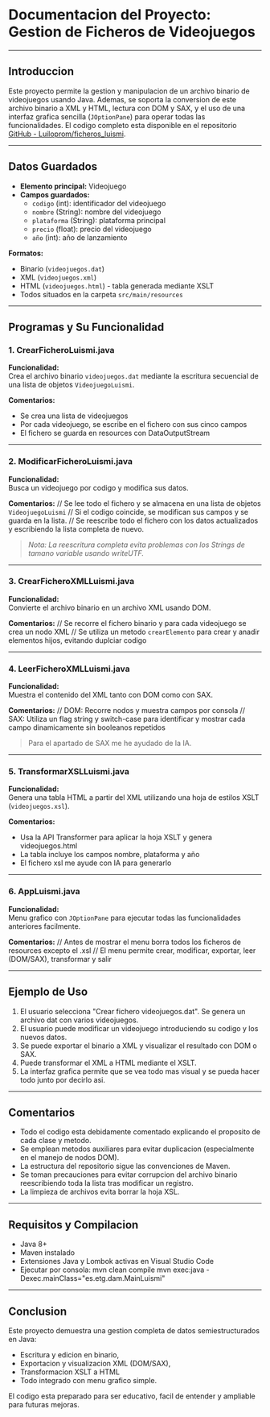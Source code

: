 # Documentacion del Proyecto: Gestion de Ficheros de Videojuegos

---

## Introduccion

Este proyecto permite la gestion y manipulacion de un archivo binario de videojuegos usando Java. Ademas, se soporta la conversion de este archivo binario a XML y HTML, lectura con DOM y SAX, y el uso de una interfaz grafica sencilla (`JOptionPane`) para operar todas las funcionalidades. El codigo completo esta disponible en el repositorio [GitHub - Luiloprom/ficheros_luismi](https://github.com/Luiloprom/ficheros_luismi.git).

---

## Datos Guardados

- **Elemento principal:** Videojuego
- **Campos guardados:**
  - `codigo` (int): identificador del videojuego
  - `nombre` (String): nombre del videojuego
  - `plataforma` (String): plataforma principal
  - `precio` (float): precio del videojuego
  - `año` (int): año de lanzamiento

**Formatos:**
- Binario (`videojuegos.dat`)
- XML (`videojuegos.xml`)
- HTML (`videojuegos.html`) - tabla generada mediante XSLT
- Todos situados en la carpeta `src/main/resources`

---

## Programas y Su Funcionalidad


### 1. CrearFicheroLuismi.java


**Funcionalidad:**  
Crea el archivo binario `videojuegos.dat` mediante la escritura secuencial de una lista de objetos `VideojuegoLuismi`.


**Comentarios:**
-  Se crea una lista de videojuegos
-  Por cada videojuego, se escribe en el fichero con sus cinco campos
-  El fichero se guarda en resources con DataOutputStream

---


### 2. ModificarFicheroLuismi.java


**Funcionalidad:**  
Busca un videojuego por codigo y modifica sus datos.


**Comentarios:**
// Se lee todo el fichero y se almacena en una lista de objetos `VideojuegoLuismi`
// Si el codigo coincide, se modifican sus campos y se guarda en la lista.
// Se reescribe todo el fichero con los datos actualizados y escribiendo la lista completa de nuevo.



>*Nota: La reescritura completa evita problemas con los Strings de tamano variable usando writeUTF.*


---


### 3. CrearFicheroXMLLuismi.java


**Funcionalidad:**  
Convierte el archivo binario en un archivo XML usando DOM.


**Comentarios:**
// Se recorre el fichero binario y para cada videojuego se crea un nodo XML
// Se utiliza un metodo `crearElemento` para crear y anadir elementos hijos, evitando duplciar codigo




---


### 4. LeerFicheroXMLLuismi.java


**Funcionalidad:**  
Muestra el contenido del XML tanto con DOM como con SAX.


**Comentarios:**
// DOM: Recorre nodos y muestra campos por consola
// SAX: Utiliza un flag string y switch-case para identificar y mostrar cada campo dinamicamente sin booleanos repetidos


> Para el apartado de SAX me he ayudado de la IA.



---


### 5. TransformarXSLLuismi.java


**Funcionalidad:**  
Genera una tabla HTML a partir del XML utilizando una hoja de estilos XSLT (`videojuegos.xsl`).


**Comentarios:**
- Usa la API Transformer para aplicar la hoja XSLT y genera videojuegos.html
- La tabla incluye los campos nombre, plataforma y año
- El fichero xsl me ayude con IA para generarlo



---


### 6. AppLuismi.java


**Funcionalidad:**  
Menu grafico con `JOptionPane` para ejecutar todas las funcionalidades anteriores facilmente.


**Comentarios:**
// Antes de mostrar el menu borra todos los ficheros de resources excepto el .xsl
// El menu permite crear, modificar, exportar, leer (DOM/SAX), transformar y salir



---


## Ejemplo de Uso


1. El usuario selecciona "Crear fichero videojuegos.dat". Se genera un archivo dat con varios videojuegos.
2. El usuario puede modificar un videojuego introduciendo su codigo y los nuevos datos.
3. Se puede exportar el binario a XML y visualizar el resultado con DOM o SAX.
4. Puede transformar el XML a HTML mediante el XSLT.
5. La interfaz grafica permite que se vea todo mas visual y se pueda hacer todo junto por decirlo asi.


---


## Comentarios


- Todo el codigo esta debidamente comentado explicando el proposito de cada clase y metodo.
- Se emplean metodos auxiliares para evitar duplicacion (especialmente en el manejo de nodos DOM).
- La estructura del repositorio sigue las convenciones de Maven.
- Se toman precauciones para evitar corrupcion del archivo binario reescribiendo toda la lista tras modificar un registro.
- La limpieza de archivos evita borrar la hoja XSL.


---


## Requisitos y Compilacion


- Java 8+
- Maven instalado
- Extensiones Java y Lombok activas en Visual Studio Code
- Ejecutar por consola:
mvn clean compile
mvn exec:java -Dexec.mainClass="es.etg.dam.MainLuismi"



---


## Conclusion


Este proyecto demuestra una gestion completa de datos semiestructurados en Java:
- Escritura y edicion en binario,
- Exportacion y visualizacion XML (DOM/SAX),
- Transformacion XSLT a HTML
- Todo integrado con menu grafico simple.


El codigo esta preparado para ser educativo, facil de entender y ampliable para futuras mejoras.

